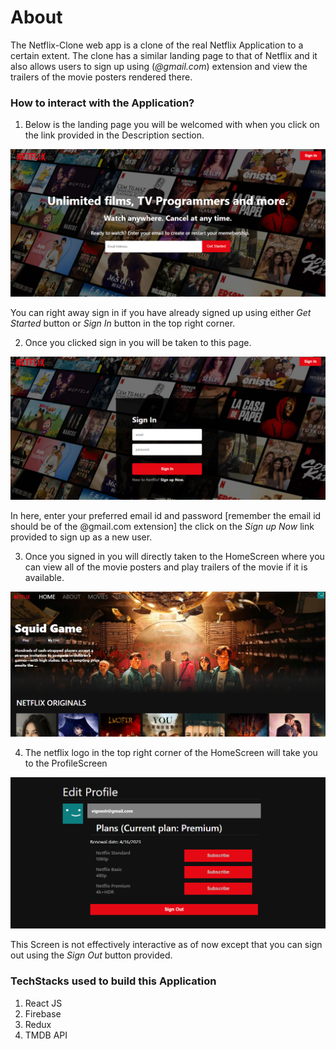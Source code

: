 # About
The Netflix-Clone web app is a clone of the real Netflix Application to a certain extent. The clone has a similar landing page to that of Netflix and it also allows users to sign up using (*@gmail.com*) extension and view the trailers of the movie posters rendered there. 

### How to interact with the Application?

1. Below is the landing page you will be welcomed with when you click on the link provided in the Description section.

![alt text](images/LoginScreen.PNG "LoginScreen")

You can right away sign in if you have already signed up using either *Get Started* button or *Sign In* button in the top right corner. 


2. Once you clicked sign in you will be taken to this page.

![alt text](images/SignUpScreen.PNG "SignUpScreen")

In here, enter your preferred email id and password [remember the email id should be of the @gmail.com extension] the click on the *Sign up Now* link provided to 
sign up as a new user. 

3. Once you signed in you will directly taken to the HomeScreen where you can view all of the movie posters and play trailers of the movie if it is available. 

![alt text](images/HomeScreen.PNG "HomeScreen")


4. The netflix logo in the top right corner of the HomeScreen will take you to the ProfileScreen


![alt text](images/ProfileScreen.PNG "ProfileScreen")

This Screen is not effectively interactive as of now except that you can sign out using the *Sign Out* button provided. 

### TechStacks used to build this Application

1. React JS
2. Firebase
3. Redux
4. TMDB API
